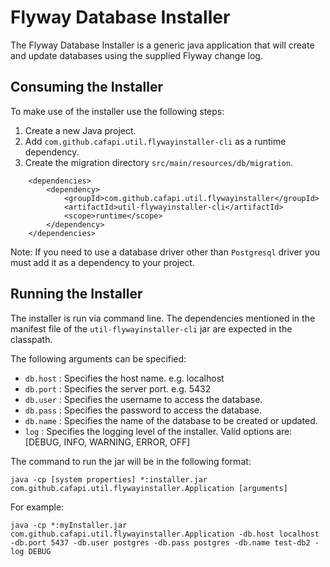 # Flyway Database Installer

The Flyway Database Installer is a generic  java application that will create and update databases using the supplied Flyway change log.

## Consuming the Installer
To make use of the installer use the following steps:

1. Create a new Java project.
2. Add `com.github.cafapi.util.flywayinstaller-cli` as a runtime dependency.
3. Create the migration directory `src/main/resources/db/migration`.
```
    <dependencies>
        <dependency>
            <groupId>com.github.cafapi.util.flywayinstaller</groupId>
            <artifactId>util-flywayinstaller-cli</artifactId>
            <scope>runtime</scope>
        </dependency>
    </dependencies>
```
Note: If you need to use a database driver other than `Postgresql` driver you must add it as a dependency to your project.

## Running the Installer

The installer is run via command line. The dependencies mentioned in the manifest file of the `util-flywayinstaller-cli` jar are expected in the classpath.

The following arguments can be specified:

*   `db.host`    : Specifies the host name.  e.g. localhost
*   `db.port`    : Specifies the server port.  e.g. 5432
*   `db.user`    : Specifies the username to access the database.
*   `db.pass`    : Specifies the password to access the database.
*   `db.name`    : Specifies the name of the database to be created or updated.
*   `log`        : Specifies the logging level of the installer. Valid options are: [DEBUG, INFO, WARNING, ERROR, OFF]

The command to run the jar will be in the following format:

    java -cp [system properties] *:installer.jar com.github.cafapi.util.flywayinstaller.Application [arguments]

For example:

    java -cp *:myInstaller.jar com.github.cafapi.util.flywayinstaller.Application -db.host localhost -db.port 5437 -db.user postgres -db.pass postgres -db.name test-db2 -log DEBUG
